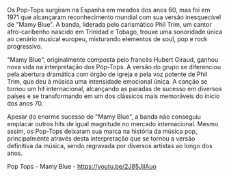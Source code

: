 Os Pop-Tops surgiram na Espanha em meados dos anos 60, mas foi em 1971 que alcançaram reconhecimento mundial com sua versão inesquecível de "Mamy Blue". A banda, liderada pelo carismático Phil Trim, um cantor afro-caribenho nascido em Trinidad e Tobago, trouxe uma sonoridade única ao cenário musical europeu, misturando elementos de soul, pop e rock progressivo.

"Mamy Blue", originalmente composta pelo francês Hubert Giraud, ganhou nova vida na interpretação dos Pop-Tops. A versão do grupo se diferenciou pela abertura dramática com órgão de igreja e pela voz potente de Phil Trim, que deu à música uma intensidade emocional única. A canção se tornou um hit internacional, alcançando as paradas de sucesso em diversos países e se transformando em um dos clássicos mais memoráveis do início dos anos 70.

Apesar do enorme sucesso de "Mamy Blue", a banda não conseguiu emplacar outros hits de igual magnitude no mercado internacional. Mesmo assim, os Pop-Tops deixaram sua marca na história da música pop, principalmente através desta interpretação que se tornou a versão definitiva da música, sendo regravada por diversos artistas ao longo dos anos.

Pop Tops - Mamy Blue - https://youtu.be/2J85JjlAuo

